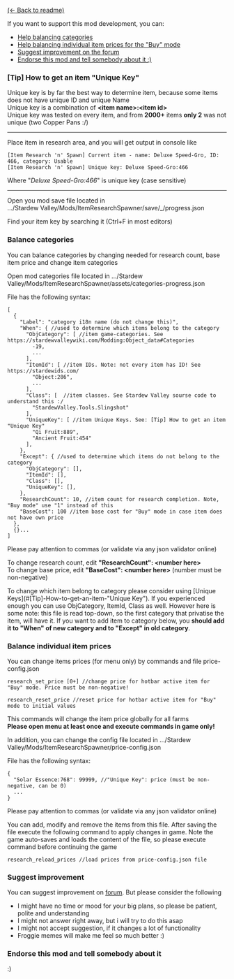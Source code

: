 ﻿[(← Back to readme)](README.md)

If you want to support this mod development, you can:

* [Help balancing categories](#balance-categories)
* [Help balancing individual item prices for the "Buy" mode](#balance-individual-item-prices)
* [Suggest improvement on the forum](#suggest-improvement)
* [Endorse this mod and tell somebody about it :)](#endorse-this-mod-and-tell-somebody-about-it)

### [Tip] How to get an item "Unique Key"

Unique key is by far the best way to determine item, because some items does not have unique ID and unique Name   
Unique key is a combination of __\<item name\>:\<item id\>__   
Unique key was tested on every item, and from __2000+__ items __only 2__ was not unique (two Copper Pans :/)

---

Place item in research area, and you will get output in console like

```
[Item Research 'n' Spawn] Current item - name: Deluxe Speed-Gro, ID: 466, category: Usable
[Item Research 'n' Spawn] Unique key: Deluxe Speed-Gro:466
```

Where "_Deluxe Speed-Gro:466_" is unique key (case sensitive)

---
Open you mod save file located in    
.../Stardew Valley/Mods/ItemResearchSpawner/save/<farmer>_<farm>/progress.json

Find your item key by searching it (Ctrl+F in most editors)

### Balance categories

You can balance categories by changing needed for research count, base item price and change item categories

Open mod categories file located in .../Stardew Valley/Mods/ItemResearchSpawner/assets/categories-progress.json

File has the following syntax:

```json5
[
  {
    "Label": "category i18n name (do not change this)",
    "When": { //used to determine which items belong to the category
      "ObjCategory": [ //item game-categories. See https://stardewvalleywiki.com/Modding:Object_data#Categories
        -19,
        ...
      ],
      "ItemId": [ //item IDs. Note: not every item has ID! See https://stardewids.com/
        "Object:286",
        ...
      ],
      "Class": [  //item classes. See Stardew Valley sourse code to understand this :/
        "StardewValley.Tools.Slingshot"
      ],
      "UniqueKey": [ //item Unique Keys. See: [Tip] How to get an item "Unique Key"
        "Qi Fruit:889",
        "Ancient Fruit:454"
      ],
    },
    "Except": { //used to determine which items do not belong to the category
      "ObjCategory": [],
      "ItemId": [],
      "Class": [],
      "UniqueKey": [],
    },
    "ResearchCount": 10, //item count for research completion. Note, "Buy mode" use "1" instead of this
    "BaseCost": 100 //item base cost for "Buy" mode in case item does not have own price
  },
  {}...
]
```

Please pay attention to commas (or validate via any json validator online)

To change research count, edit __\"ResearchCount\": \<number here\>__   
To change base price, edit __\"BaseCost\": \<number here\>__ (number must be non-negative)

To change which item belong to category please consider using [Unique Keys](#[Tip]-How-to-get-an-item-"Unique Key").
If you experienced enough you can use ObjCategory, ItemId, Class as well. However here is some note: this file is read top-down, so
the first category that privatise the item, will have it. If you want to add item to category below, you __should add it to 
"When" of new category and to "Except" in old category__.

### Balance individual item prices

You can change items prices (for menu only) by commands and file price-config.json

```
research_set_price [0+] //change price for hotbar active item for "Buy" mode. Price must be non-negative!

research_reset_price //reset price for hotbar active item for "Buy" mode to initial values
```

This commands will change the item price globally for all farms   
__Please open menu at least once and execute commands in game only!__

In addition, you can change the config file located in
.../Stardew Valley/Mods/ItemResearchSpawner/price-config.json

File has the following syntax:

```json5
{
  "Solar Essence:768": 99999, //"Unique Key": price (must be non-negative, can be 0)
  ...
}
```

Please pay attention to commas (or validate via any json validator online)

You can add, modify and remove the items from this file. After saving the file execute the following command to 
apply changes in game. Note the game auto-saves and loads the content of the file, so please execute command before continuing the game

```
research_reload_prices //load prices from price-config.json file
```

### Suggest improvement

You can suggest improvement on [forum](https://www.nexusmods.com/stardewvalley/mods/8933?tab=forum). But please consider the following
* I might have no time or mood for your big plans, so please be patient, polite and understanding
* I might not answer right away, but i will try to do this asap
* I might not accept suggestion, if it changes a lot of functionality
* Froggie memes will make me feel so much better :)

### Endorse this mod and tell somebody about it

:)